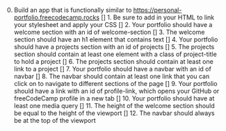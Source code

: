 0. Build an app that is functionally similar to https://personal-portfolio.freecodecamp.rocks
[] 1. Be sure to add <link rel="stylesheet" href="styles.css"> in your HTML to link your stylesheet and apply your CSS
[] 2. Your portfolio should have a welcome section with an id of welcome-section
[] 3. The welcome section should have an h1 element that contains text
[] 4. Your portfolio should have a projects section with an id of projects
[] 5. The projects section should contain at least one element with a class of project-title to hold a project
[] 6. The projects section should contain at least one link to a project
[] 7. Your portfolio should have a navbar with an id of navbar
[] 8. The navbar should contain at least one link that you can click on to navigate to different sections of the page
[] 9. Your portfolio should have a link with an id of profile-link, which opens your GitHub or freeCodeCamp profile in a new tab
[] 10. Your portfolio should have at least one media query
[] 11. The height of the welcome section should be equal to the height of the viewport
[] 12. The navbar should always be at the top of the viewport